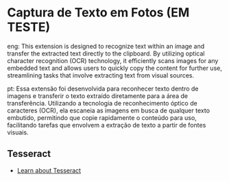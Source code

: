 
# Captura de Texto em Fotos (EM TESTE)

eng: 
This extension is designed to recognize text within an image and transfer the extracted text directly to the clipboard. By utilizing optical character recognition (OCR) technology, it efficiently scans images for any embedded text and allows users to quickly copy the content for further use, streamlining tasks that involve extracting text from visual sources.

pt: Essa extensão foi desenvolvida para reconhecer texto dentro de imagens e transferir o texto extraído diretamente para a área de transferência. Utilizando a tecnologia de reconhecimento óptico de caracteres (OCR), ela escaneia as imagens em busca de qualquer texto embutido, permitindo que copie rapidamente o conteúdo para uso, facilitando tarefas que envolvem a extração de texto a partir de fontes visuais.



## Tesseract

 - [Learn about Tesseract](https://tesseract.projectnaptha.com/)

